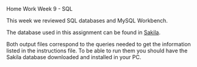 Home Work Week 9 - SQL

This week we reviewed SQL databases and MySQL Workbench. 

The database used in this assignment can be found in [Sakila](https://dev.mysql.com/doc/sakila/en/sakila-installation.html).

Both output files correspond to the queries needed to get the information listed in the instructions file. To be able to run them you should have the Sakila database downloaded and installed in your PC. 

